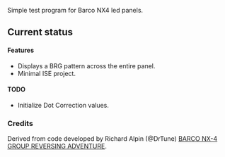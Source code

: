 Simple test program for Barco NX4 led panels.

Current status
-------------
#### Features
* Displays a BRG pattern across the entire panel.
* Minimal ISE project.

#### TODO
* Initialize Dot Correction values.

### Credits
Derived from code developed by Richard Alpin (@DrTune) [BARCO NX-4 GROUP REVERSING ADVENTURE](https://hackaday.io/project/27799-barco-nx-4-group-reversing-adventure).
